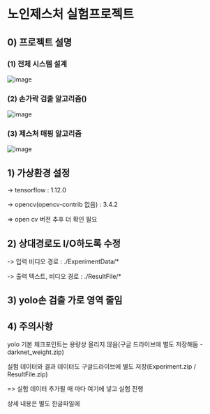 # 노인제스처 실험프로젝트

## 0) 프로젝트 설명

### (1) 전체 시스템 설계
![image](https://user-images.githubusercontent.com/41561652/93848040-95d8a380-fce3-11ea-868c-9055ac9d8c47.png)

### (2) 손가락 검출 알고리즘()
![image](https://user-images.githubusercontent.com/41561652/93848061-a7ba4680-fce3-11ea-891f-5d97182df59f.png)

### (3) 제스처 매핑 알고리즘
![image](https://user-images.githubusercontent.com/41561652/93848127-bef93400-fce3-11ea-9c71-14170f755630.png)

## 1) 가상환경 설정

-> tensorflow                      : 1.12.0

-> opencv(opencv-contrib 없음)     : 3.4.2

=> open cv 버전 추후 더 확인 필요


## 2) 상대경로도 I/O하도록 수정
-> 입력 비디오 경로 : ./ExperimentData/*

-> 출력 텍스트, 비디오 경로 : ./ResultFile/*


## 3) yolo손 검출 가로 영역 줄임


## 4) 주의사항
yolo 기본 체크포인트는 용량상 올리지 않음(구글 드라이브에 별도 저장해둠 - darknet_weight.zip)

실험 데이터와 결과 데이터도 구글드라이브에 별도 저장(Experiment.zip / ResultFile.zip)

=> 실험 데이터 추가될 때 마다 여기에 넣고 실험 진행 

상세 내용은 별도 한글파일에 

